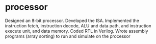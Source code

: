 # processor
Designed an 8-bit processor. Developed the ISA. Implemented the instruction fetch, instruction decode, ALU and data path, and instruction execute unit, and data memory. Coded RTL in Verilog. Wrote assembly programs (array sorting) to run and simulate on the processor
